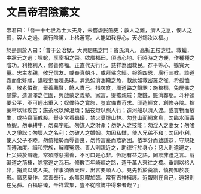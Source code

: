 
# 文昌帝君陰騭文

帝君曰：「吾一十七世為士大夫身，未嘗虐民酷吏；救人之難，濟人之急，憫人之孤，容人之過。廣行陰騭，上格蒼穹。人能如我存心，天必錫汝以福。」 

於是訓於人曰：「昔于公治獄，大興駟馬之門：竇氏濟人，高折五枝之桂。救蟻，中狀元之選；埋蛇，享宰相之榮。欲廣福田，須憑心地。行時時之方便，作種種之陰功。利物利人，修善修福。正直代天行化，慈祥為國救民。存平等心，擴寬大量。忠主孝親，敬兄信友。或奉真朝斗，或拜佛念經。報答四恩，廣行三教。談道義而化奸頑，講經史而曉愚昧。濟急如濟涸轍之魚，救危如救密羅之雀。矜孤恤寡，敬老憐貧，舉善薦賢，饒人責己。措衣食，周道路之饑寒；施棺槨，免屍骸之暴露。造漏澤之仁園，興啟蒙之義塾。家富，提攜親戚；歲饑，賑濟鄰朋。斗秤須要公平，不可輕出重入；奴僕待之寬恕，豈宜備責苛求。印造經文，創修寺院。捨藥材以拯疾苦；施茶水以解渴煩；點夜燈以照人行；造河船以濟人渡。或買物而放生，或持齋而戒殺。舉步常看蟲蟻，禁火莫燒山林。勿登山而網禽鳥，勿臨水而毒魚蝦。勿宰耕牛，勿棄字紙。勿謀人之財產；勿妒人之技能；勿淫人之妻女；勿唆人之爭訟；勿壞人之名利；勿破人之婚姻。勿因私讎，使人兄弟不和；勿因小利，使人父子不睦。勿倚權勢而辱善良，勿恃富豪而欺窮困。依本分而致謙恭，守規矩而遵法度。諧和宗族，解釋冤怨。善人則親近之，助德行於身心；惡人則遠避之，杜災殃於眉睫。常須隱惡揚善，不可口是心非。恆記有益之語，罔談非禮之言。翦礙道之荊榛，除當途之瓦石。修數百年崎嶇之路，造千萬人來往之橋。垂訓以格人非，捐資以成人美。作事須循天理，出言要順人心。見先哲於羹牆，慎獨知於衾影。諸惡莫作，眾善奉行。永無惡曜加臨，常有吉神擁護。近報則在自己，遠報則在兒孫。百福駢臻，千祥雲集，豈不從陰騭中得來者哉？」 
